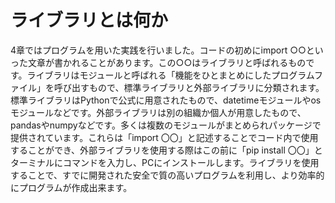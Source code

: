 # ライブラリとは何か

4章ではプログラムを用いた実践を行いました。コードの初めにimport ○○といった文章が書かれることがあります。この○○はライブラリと呼ばれるものです。ライブラリはモジュールと呼ばれる「機能をひとまとめにしたプログラムファイル」を呼び出すもので、標準ライブラリと外部ライブラリに分類されます。標準ライブラリはPythonで公式に用意されたもので、datetimeモジュールやosモジュールなどです。外部ライブラリは別の組織か個人が用意したもので、pandasやnumpyなどです。多くは複数のモジュールがまとめられパッケージで提供されています。これらは「import 〇〇」と記述することでコード内で使用することができ、外部ライブラリを使用する際はこの前に「pip install 〇〇」とターミナルにコマンドを入力し、PCにインストールします。ライブラリを使用することで、すでに開発された安全で質の高いプログラムを利用し、より効率的にプログラムが作成出来ます。
